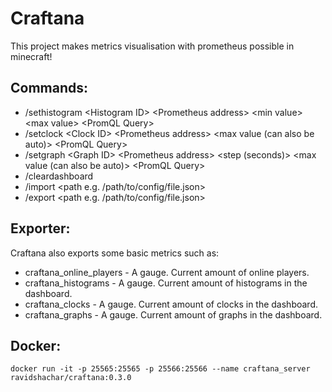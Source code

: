 Craftana  
=========

This project makes metrics visualisation with prometheus possible in minecraft!  
  
Commands:  
---------
* /sethistogram \<Histogram ID\> \<Prometheus address\> \<min value\> \<max value\> \<PromQL Query\>
* /setclock \<Clock ID\> \<Prometheus address\> \<max value (can also be auto)\> \<PromQL Query\>  
* /setgraph \<Graph ID\> \<Prometheus address\> \<step (seconds)\> \<max value (can also be auto)\> \<PromQL Query\>  
* /cleardashboard  
* /import \<path e.g. /path/to/config/file.json\>  
* /export \<path e.g. /path/to/config/file.json\>  
  
Exporter:  
---------
Craftana also exports some basic metrics such as:  
* craftana_online_players - A gauge. Current amount of online players.  
* craftana_histograms - A gauge. Current amount of histograms in the dashboard.  
* craftana_clocks - A gauge. Current amount of clocks in the dashboard.  
* craftana_graphs - A gauge. Current amount of graphs in the dashboard.  
  
Docker:
-------
```
docker run -it -p 25565:25565 -p 25566:25566 --name craftana_server ravidshachar/craftana:0.3.0
```  
